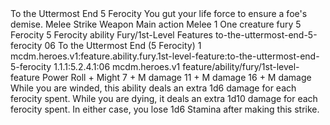<ability>
  <name>To the Uttermost End</name>
  <cost>5 Ferocity</cost>
  <flavor>You gut your life force to ensure a foe&apos;s demise.</flavor>
  <keywords>
    <keyword>Melee</keyword>
    <keyword>Strike</keyword>
    <keyword>Weapon</keyword>
  </keywords>
  <type>Main action</type>
  <distance>Melee 1</distance>
  <target>One creature</target>
  <metadata>
    <class>fury</class>
    <cost>5 Ferocity</cost>
    <cost_amount>5</cost_amount>
    <cost_resource>Ferocity</cost_resource>
    <feature_type>ability</feature_type>
    <file_dpath>Fury/1st-Level Features</file_dpath>
    <item_id>to-the-uttermost-end-5-ferocity</item_id>
    <item_index>06</item_index>
    <item_name>To the Uttermost End (5 Ferocity)</item_name>
    <level>1</level>
    <scc>mcdm.heroes.v1:feature.ability.fury.1st-level-feature:to-the-uttermost-end-5-ferocity</scc>
    <scdc>1.1.1:5.2.4.1:06</scdc>
    <source>mcdm.heroes.v1</source>
    <type>feature/ability/fury/1st-level-feature</type>
  </metadata>
  <effects>
    <effect type="roll">
      <roll>Power Roll + Might</roll>
      <t1>7 + M damage</t1>
      <t2>11 + M damage</t2>
      <t3>16 + M damage</t3>
    </effect>
    <effect type="mundane" cost="Spend 1+ Ferocity">While you are winded, this ability deals an extra 1d6 damage for each ferocity spent. While you are dying, it deals an extra 1d10 damage for each ferocity spent. In either case, you lose 1d6 Stamina after making this strike.</effect>
  </effects>
</ability>
